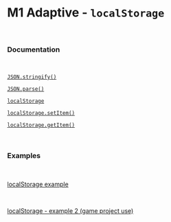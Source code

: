 

# M1 Adaptive - `localStorage`


<br>

### Documentation 

<br>



[`JSON.stringify()`](https://developer.mozilla.org/en-US/docs/Web/JavaScript/Reference/Global_Objects/JSON/stringify)



[`JSON.parse()`](https://developer.mozilla.org/en-US/docs/Web/JavaScript/Reference/Global_Objects/JSON/parse)


[`localStorage`](https://developer.mozilla.org/en-US/docs/Web/API/Window/localStorage)



[`localStorage.setItem()`](https://developer.mozilla.org/en-US/docs/Web/API/Storage/setItem)



[`localStorage.getItem()`](https://developer.mozilla.org/en-US/docs/Web/API/Storage/getItem)

<br>

### Examples

<br>

[localStorage example](https://gist.github.com/ross-u/55c95e54bbfd7f992bbee92a45478172)

<br>

[localStorage - example 2 (game project use)](https://gist.github.com/ross-u/cd2d5da46106ab7d349150b196ff4533)
